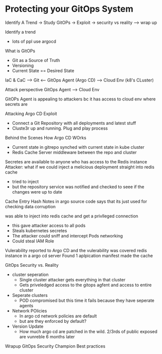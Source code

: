 # Protecting your GitOps System

Identify A Trend -> Study GitOPs -> Exploit -> security vs reality --> wrap up

Identify a trend
* lots of ppl use argocd

What is GitOPs
* Git as a Source of Truth
* Versioning
* Current State == Desired State

IaC & CaC --> Git <-- GitOps Agent (Argo CD) --> Cloud Env (k8's CLuster)

Attack perspective
GitOps Agent --> Cloud Env

GitOPs Agent is appealing to attackers bc it has access to cloud env where secrets are

Attacking Argo CD
Exploit
* Connect a Git Repository with all deployments and latest stuff
* Cluste3r up and running. Plug and play process

Behind the Scenes
How Argo CD WOrks
* Current state in gitrepo synched with current state in kube cluster
* Redis Cache Server middleware between the repo and cluster

Secretes are available to anyone who has access to the Redis instance
Attacker: what if we could inject a melicious deployment straight into redis cache
* tried to inject
* but the repository service was notified and checked to seee if the changes were up to date

Cache Entry Hash
Notes in argo source code says that its just used for checking data corruption

was able to inject into redis cache and get a privlleged connection
* this gave attacker access to all pods
* Steals kubernetes secretes
* The attacker could sniff and intercept Pods networking
* Could steal IAM Role

Vulerability reported to Argo CD and the vulerability was covered
redis instance in a argo cd server
Found 1 aplpication manifest
made the cache

GitOps Security vs. Reality
* cluster seperation
  * Single cluster attacker gets everything in that cluster
  * Gets priveledged access to the gitops agfent and access to entire cluster
* Seperate clusters
  * POD compromised but this time it fails because they have seperate agents
* Network POlicies
  * In argo cd network policies are default
  * but are they enforced by default?
* Version Update
  * How much argo cd are patched in the wild. 2/3rds of public exposed are vunreble 6 months later

Wrapup
GitOps Security Champion
Best practices


